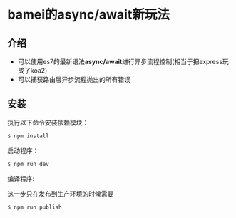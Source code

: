 # bamei的async/await新玩法

## 介绍

* 可以使用es7的最新语法**async/await**进行异步流程控制(相当于把express玩成了koa2)
* 可以捕获路由层异步流程抛出的所有错误


## 安装

执行以下命令安装依赖模块：

```bash
$ npm install
```

启动程序：

```bash
$ npm run dev
```

编译程序:

这一步只在发布到生产环境的时候需要

```bash
$ npm run publish
```